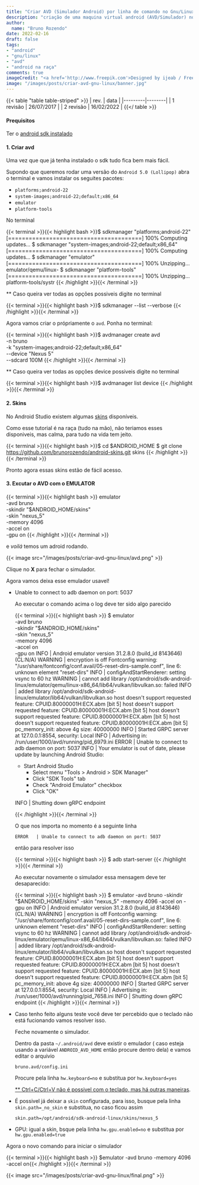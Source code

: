 ```yaml
---
title: "Criar AVD (Simulador Android) por linha de comando no Gnu/Linux"
description: "criação de uma maquina virtual android (AVD/Simulador) no linux"
author:
  name: "Bruno Rozendo"
date: 2022-02-16
draft: false
tags:
- "android"
- "gnu/linux"
- "avd"
- "android na raça"
comments: true
imageCredit: "<a href='http://www.freepik.com'>Designed by ijeab / Freepik</a>"
image: "/images/posts/criar-avd-gnu-linux/banner.jpg"
---
```


{{< table "table table-striped" >}}
| rev.  | data |
|---------|--------|
| 1 revisão      | 26/07/2017    |
| 2 revisão      | 16/02/2022    |
{{</ table >}}


#### Prequisitos

Ter o [android sdk instalado](/post/instalar-adroid-sdk-gnu-linux.html)


#### 1. Criar avd


Uma vez que que já tenha instalado o sdk tudo fica bem mais fácil.

Supondo que queremos rodar uma versão do `Android 5.0 (Lollipop)` abra o terminal e vamos instalar os seguites pacotes:

 - `platforms;android-22`
 - `system-images;android-22;default;x86_64`
 - `emulator`
 - `platform-tools`

No terminal

{{< terminal >}}{{< highlight bash >}}$ sdkmanager "platforms;android-22"
[=======================================] 100% Computing updates...
$ sdkmanager "system-images;android-22;default;x86_64"
[=======================================] 100% Computing updates...
$ sdkmanager "emulator"
[=======================================] 100% Unzipping... emulator/qemu/linux-
$ sdkmanager "platform-tools"
[=======================================] 100% Unzipping... platform-tools/systr
{{< /highlight >}}{{< /terminal >}}


** Caso queira ver todas as opções possiveis digite no terminal


{{< terminal >}}{{< highlight bash >}}$ sdkmanager --list --verbose
{{< /highlight >}}{{< /terminal >}}

Agora vamos criar o própriamente o `avd`. Ponha no terminal:



{{< terminal >}}{{< highlight bash >}}$ avdmanager create avd\
 -n bruno\
 -k "system-images;android-22;default;x86_64"\
 --device "Nexus 5"\
 --sdcard 100M
{{< /highlight >}}{{< /terminal >}}

** Caso queira ver todas as opções device possiveis digite no terminal

{{< terminal >}}{{< highlight bash >}}$ avdmanager list device
{{< /highlight >}}{{< /terminal >}}

#### 2. Skins

No Android Studio existem algumas [skins](https://developer.android.com/studio/run/managing-avds.html#skins) disponíveis.

Como esse tutorial é na raça (tudo na mão), não teriamos esses disponiveis, mas calma, para tudo na vida tem jeito.


{{< terminal >}}{{< highlight bash >}}$ cd  $ANDROID_HOME
$ git clone https://github.com/brunorozendo/android-skins.git skins
{{< /highlight >}}{{< /terminal >}}

Pronto agora essas skins estão de fácil acesso.


#### 3. Excutar o AVD com o EMULATOR



{{< terminal >}}{{< highlight bash >}} emulator\
 -avd bruno\
 -skindir "$ANDROID_HOME/skins"\
 -skin "nexus_5"\
 -memory 4096\
 -accel on\
 -gpu on
{{< /highlight >}}{{< /terminal >}}

e _voilá_ temos um adroid rodando.

{{< image src="/images/posts/criar-avd-gnu-linux/avd.png"  >}}

Clique no **X** para fechar o simulador. 

Agora vamos deixa esse emulador usavel!

 - Unable to connect to adb daemon on port: 5037

   Ao executar o comando acima o log deve ter sido algo parecido

   {{< terminal >}}{{< highlight bash >}} $ emulator\
   -avd bruno\
   -skindir "$ANDROID_HOME/skins"\
   -skin "nexus_5"\
   -memory 4096\
   -accel on\
   -gpu on
   INFO    | Android emulator version 31.2.8.0 (build_id 8143646) (CL:N/A)
   WARNING | encryption is off
   Fontconfig warning: "/usr/share/fontconfig/conf.avail/05-reset-dirs-sample.conf", line 6: unknown element "reset-dirs"
   INFO    | configAndStartRenderer: setting vsync to 60 hz
   WARNING | cannot add library /opt/android/sdk-android-linux/emulator/qemu/linux-x86_64/lib64/vulkan/libvulkan.so: failed
   INFO    | added library /opt/android/sdk-android-linux/emulator/lib64/vulkan/libvulkan.so
   host doesn't support requested feature: CPUID.80000001H:ECX.abm [bit 5]
   host doesn't support requested feature: CPUID.80000001H:ECX.abm [bit 5]
   host doesn't support requested feature: CPUID.80000001H:ECX.abm [bit 5]
   host doesn't support requested feature: CPUID.80000001H:ECX.abm [bit 5]
   pc_memory_init: above 4g size: 40000000
   INFO    | Started GRPC server at 127.0.0.1:8554, security: Local
   INFO    | Advertising in: /run/user/1000/avd/running/pid_6979.ini
   ERROR   | Unable to connect to adb daemon on port: 5037
   INFO    | Your emulator is out of date, please update by launching Android Studio:
   - Start Android Studio
     - Select menu "Tools > Android > SDK Manager"
     - Click "SDK Tools" tab
     - Check "Android Emulator" checkbox
     - Click "OK"

   INFO    | Shutting down gRPC endpoint

   {{< /highlight >}}{{< /terminal >}}

   O que nos importa no momento é a seguinte linha 

   ```ERROR   | Unable to connect to adb daemon on port: 5037```

   então para resolver isso

   {{< terminal >}}{{< highlight bash >}} $ adb start-server {{< /highlight >}}{{< /terminal >}}

   Ao executar novamente o simulador essa mensagem deve ter desaparecido:

   {{< terminal >}}{{< highlight bash >}} $ emulator -avd bruno -skindir "$ANDROID_HOME/skins" -skin "nexus_5" -memory 4096 -accel on -gpu on
   INFO    | Android emulator version 31.2.8.0 (build_id 8143646) (CL:N/A)
   WARNING | encryption is off
   Fontconfig warning: "/usr/share/fontconfig/conf.avail/05-reset-dirs-sample.conf", line 6: unknown element "reset-dirs"
   INFO    | configAndStartRenderer: setting vsync to 60 hz
   WARNING | cannot add library /opt/android/sdk-android-linux/emulator/qemu/linux-x86_64/lib64/vulkan/libvulkan.so: failed
   INFO    | added library /opt/android/sdk-android-linux/emulator/lib64/vulkan/libvulkan.so
   host doesn't support requested feature: CPUID.80000001H:ECX.abm [bit 5]
   host doesn't support requested feature: CPUID.80000001H:ECX.abm [bit 5]
   host doesn't support requested feature: CPUID.80000001H:ECX.abm [bit 5]
   host doesn't support requested feature: CPUID.80000001H:ECX.abm [bit 5]
   pc_memory_init: above 4g size: 40000000
   INFO    | Started GRPC server at 127.0.0.1:8554, security: Local
   INFO    | Advertising in: /run/user/1000/avd/running/pid_7658.ini
   INFO    | Shutting down gRPC endpoint
   {{< /highlight >}}{{< /terminal >}}


 - Caso tenho feito alguns teste você deve ter percebido que o teclado não está fucionando vamos resolver isso.

   Feche novamente o simulador.
   
   Dentro da pasta ```~/.android/avd``` deve existir o emulador ( caso esteja usando a variável ```ANDROID_AVD_HOME``` então procure dentro dela) e vamos editar o arquivio
   
   ```bruno.avd/config.ini```
   
   Procure pela linha ```hw.keyboard=no``` e substitua por ```hw.keyboard=yes```

   [** Ctrl+C/Ctrl+V não é possivel com o teclado, mas há outras maneiras](https://stackoverflow.com/questions/3391160/paste-text-on-android-emulator).

 - É possivel já deixar a `skin` configurada, para isso, busque pela linha `skin.path=_no_skin` e substitua, no caso ficou assim

   ```skin.path=/opt/android/sdk-android-linux/skins/nexus_5```

 - GPU: igual a skin, bsque pela linha `hw.gpu.enabled=no` e substitua por ```hw.gpu.enabled=true```
 

Agora o novo comando para iniciar o simulador

{{< terminal >}}{{< highlight bash >}} $emulator -avd bruno  -memory 4096 -accel on{{< /highlight >}}{{< /terminal >}}

{{< image src="/images/posts/criar-avd-gnu-linux/final.png"  >}}